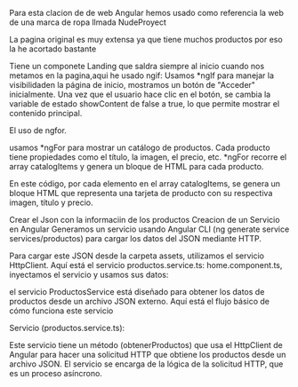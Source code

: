 Para esta clacion de de web Angular hemos usado como referencia la web de una marca de ropa llmada NudeProyect

La pagina original es muy extensa ya que tiene muchos productos por eso la he acortado bastante

Tiene un componete Landing que saldra siempre al inicio cuando nos metamos en la pagina,aqui he usado ngif:
Usamos *ngIf para manejar la visibilidaden la página de inicio, mostramos un botón de "Acceder" inicialmente. Una vez que el usuario hace clic en el botón, se cambia la variable de estado showContent de false a true, lo que permite mostrar el contenido principal.

El uso de ngfor.

usamos *ngFor para mostrar un catálogo de productos. Cada producto tiene propiedades como el título, la imagen, el precio, etc. *ngFor recorre el array catalogItems y genera un bloque de HTML para cada producto.

En este código, por cada elemento en el array catalogItems, se genera un bloque HTML que representa una tarjeta de producto con su respectiva imagen, título y precio.

Crear el Json con la informaciin de los productos
Creacion de un Servicio en Angular
Generamos un servicio usando Angular CLI (ng generate service services/productos) para cargar los datos del JSON mediante HTTP.


Para cargar este JSON desde la carpeta assets, utilizamos el servicio HttpClient. Aquí está el servicio productos.service.ts:
home.component.ts, inyectamos el servicio y usamos sus datos:

el servicio ProductosService está diseñado para obtener los datos de productos desde un archivo JSON externo. Aquí está el flujo básico de cómo funciona este servicio

Servicio (productos.service.ts):

Este servicio tiene un método (obtenerProductos) que usa el HttpClient de Angular para hacer una solicitud HTTP que obtiene los productos desde un archivo JSON.
El servicio se encarga de la lógica de la solicitud HTTP, que es un proceso asíncrono.
